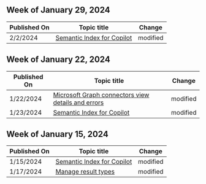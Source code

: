 <!-- This file is generated automatically each week. Changes made to this file will be overwritten.-->



## Week of January 29, 2024


| Published On |Topic title | Change |
|------|------------|--------|
| 2/2/2024 | [Semantic Index for Copilot](/MicrosoftSearch/semantic-index-for-copilot) | modified |


## Week of January 22, 2024


| Published On |Topic title | Change |
|------|------------|--------|
| 1/22/2024 | [Microsoft Graph connectors view details and errors](/MicrosoftSearch/connector-details-errors) | modified |
| 1/23/2024 | [Semantic Index for Copilot](/MicrosoftSearch/semantic-index-for-copilot) | modified |


## Week of January 15, 2024


| Published On |Topic title | Change |
|------|------------|--------|
| 1/15/2024 | [Semantic Index for Copilot](/MicrosoftSearch/semantic-index-for-copilot) | modified |
| 1/17/2024 | [Manage result types](/MicrosoftSearch/manage-result-types) | modified |
